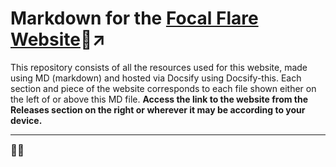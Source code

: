 # Markdown for the [Focal Flare Website](https://share-this.net/?basePath=https://raw.githubusercontent.com/FocalFlare/FocalFlare-MD-Page/main&homepage=home.md&sidebar=true&browser-tab-title=FCL&hide-credits=true&font-family=Arial,sans-serif&font-size=20px&link-color=ff003d&loadFavicon=favicon.png&loadSidebar=_sidebar.md&loadFooter=_footer.md&name=FCL&logo=Images/sidebarIcon.png&searchbox=true&externalLinkTarget=_blank&mergeNavbar=true&zoom-images=true&max-width=80&dark-mode=on#/)🔗↗

This repository consists of all the resources used for this website, made using MD (markdown) and hosted via Docsify using Docsify-this. Each section and piece of the website corresponds to each file shown either on the left of or above this MD file. **Access the link to the website from the **Releases** section on the right or wherever it may be according to your device.**

---

<big>👹🖤</big>
